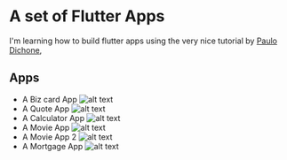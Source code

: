 # A set of Flutter Apps

I'm learning how to build flutter apps using the very nice tutorial by [Paulo Dichone](https://github.com/PacktPublishing/The-Complete-Flutter-and-Dart-App-Development-Course-),

## Apps
- A Biz card App ![alt text](android/Screenshot_20210313-111814.png "Biz App")
- A Quote App ![alt text](android/Screenshot_20210314-082041.jpg "Quotes")
- A Calculator App ![alt text](android/Screenshot_20210314-202129.jpg "Calculator")
- A Movie App ![alt text](android/Screenshot_20210501-143008.jpg "Movie")
- A Movie App 2 ![alt text](android/Screenshot_20210501-143040.jpg "Movie 2")
- A Mortgage App  ![alt text](android/Screenshot_20210506-211400.jpg "Mortage")
